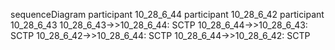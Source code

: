 sequenceDiagram
    participant 10_28_6_44
    participant 10_28_6_42
    participant 10_28_6_43
    10_28_6_43->>10_28_6_44: SCTP
    10_28_6_44->>10_28_6_43: SCTP
    10_28_6_42->>10_28_6_44: SCTP
    10_28_6_44->>10_28_6_42: SCTP
